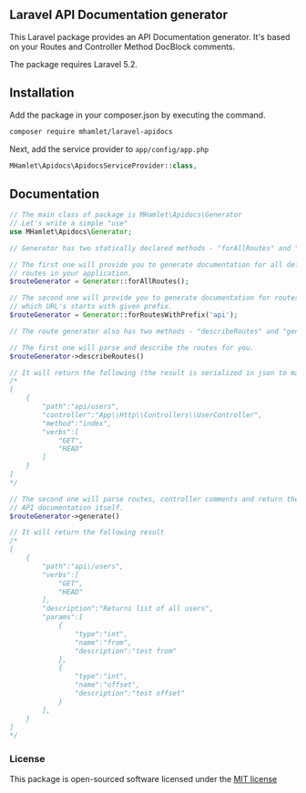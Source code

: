 ## Laravel API Documentation generator

This Laravel package provides an API Documentation generator. It's based on your Routes and Controller Method DocBlock comments.

The package requires Laravel 5.2.

## Installation

Add the package in your composer.json by executing the command.

```bash
composer require mhamlet/laravel-apidocs
```

Next, add the service provider to `app/config/app.php`

```php
MHamlet\Apidocs\ApidocsServiceProvider::class,
```

## Documentation

```php
// The main class of package is MHamlet\Apidocs\Generator
// Let's write a simple "use"
use MHamlet\Apidocs\Generator;

// Generator has two statically declared methods - "forAllRoutes" and "forRoutesWithPrefix".

// The first one will provide you to generate documentation for all defined
// routes in your application.
$routeGenerator = Generator::forAllRoutes();

// The second one will provide you to generate documentation for routes,
// which URL's starts with given prefix.
$routeGenerator = Generator::forRoutesWithPrefix('api');

// The route generator also has two methods - "describeRoutes" and "generate"

// The first one will parse and describe the routes for you.
$routeGenerator->describeRoutes()

// It will return the following (the result is serialized in json to make it readable in this example)
/*
[
    {
        "path":"api/users",
        "controller":"App\\Http\\Controllers\\UserController",
        "method":"index",
        "verbs":[
            "GET",
            "HEAD"
        ]
    }
]
*/

// The second one will parse routes, controller comments and return the
// API documentation itself.
$routeGenerator->generate()

// It will return the following result
/*
[
    {
        "path":"api\/users",
        "verbs":[
            "GET",
            "HEAD"
        ],
        "description":"Returns list of all users",
        "params":[
            {
                "type":"int",
                "name":"from",
                "description":"test from"
            },
            {
                "type":"int",
                "name":"offset",
                "description":"test offset"
            }
        ],
    }
]
*/

```

### License

This package is open-sourced software licensed under the [MIT license](http://opensource.org/licenses/MIT)
